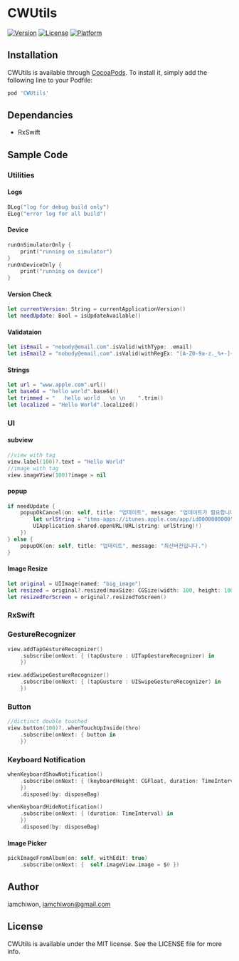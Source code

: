 # CWUtils

[![Version](https://img.shields.io/cocoapods/v/CWUtils.svg?style=flat)](http://cocoapods.org/pods/CWUtils)
[![License](https://img.shields.io/cocoapods/l/CWUtils.svg?style=flat)](http://cocoapods.org/pods/CWUtils)
[![Platform](https://img.shields.io/cocoapods/p/CWUtils.svg?style=flat)](http://cocoapods.org/pods/CWUtils)

## Installation

CWUtils is available through [CocoaPods](http://cocoapods.org). To install
it, simply add the following line to your Podfile:

```ruby
pod 'CWUtils'
```

## Dependancies

 - RxSwift

## Sample Code

### Utilities

#### Logs

```swift
DLog("log for debug build only")
ELog("error log for all build")
```

#### Device

```swift
runOnSimulatorOnly {
    print("running on simulator")
}
runOnDeviceOnly {
    print("running on device")
}
```

#### Version Check

```swift
let currentVersion: String = currentApplicationVersion()
let needUpdate: Bool = isUpdateAvailable()
```

#### Validataion

```swift
let isEmail = "nobody@email.com".isValid(withType: .email)
let isEmail2 = "nobody@email.com".isValid(withRegEx: "[A-Z0-9a-z._%+-]+@[A-Za-z0-9.-]+\\.[A-Za-z]{2,6}")
```

#### Strings

```swift
let url = "www.apple.com".url()
let base64 = "hello world".base64()
let trimmed = "   hello world   \n \n    ".trim()
let localized = "Hello World".localized()
```

### UI

#### subview

```swift
//view with tag
view.label(100)?.text = "Hello World"
//image with tag
view.imageView(100)?image = nil
```

#### popup

```swift
if needUpdate {
    popupOkCancel(on: self, title: "업데이트", message: "업데이트가 필요합니다.", onOk: {
        let urlString = "itms-apps://itunes.apple.com/app/id0000000000"
        UIApplication.shared.openURL(URL(string: urlString)!)
    })
} else {
    popupOK(on: self, title: "업데이트", message: "최신버전입니다.")
}
```

#### Image Resize

```swift
let original = UIImage(named: "big_image")
let resized = original?.resized(maxSize: CGSize(width: 100, height: 100))
let resizedForScreen = original?.resizedToScreen()
```

### RxSwift

### GestureRecognizer

```swift
view.addTapGestureRecognizer()
    .subscribe(onNext: { (tapGusture : UITapGestureRecognizer) in
    })

view.addSwipeGestureRecognizer()
    .subscribe(onNext: { (tapGusture : UISwipeGestureRecognizer) in
    })
```

### Button

```swift
//dictinct double touched
view.button(100)?..whenTouchUpInside(thro)
    .subscribe(onNext: { button in
    })
```

### Keyboard Notification

```swift
whenKeyboardShowNotification()
    .subscribe(onNext: { (keyboardHeight: CGFloat, duration: TimeInterval) in
    })
    .disposed(by: disposeBag)

whenKeyboardHideNotification()
    .subscribe(onNext: { (duration: TimeInterval) in
    })
    .disposed(by: disposeBag)
```

#### Image Picker
```swift
pickImageFromAlbum(on: self, withEdit: true)
    .subscribe(onNext: {  self.imageView.image = $0 })
```


## Author

iamchiwon, iamchiwon@gmail.com

## License

CWUtils is available under the MIT license. See the LICENSE file for more info.

